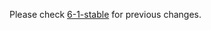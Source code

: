 

Please check [6-1-stable](https://github.com/rails/rails/blob/6-1-stable/guides/CHANGELOG.md) for previous changes.
